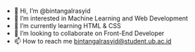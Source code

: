 - 👋 Hi, I’m @bintangalrasyid
- 👀 I’m interested in Machine Learning and Web Development
- 🌱 I’m currently learning HTML & CSS
- 💞️ I’m looking to collaborate on Front-End Developer
- 📫 How to reach me bintangalrasyid@student.ub.ac.id

<!---
bintangalrasyid/bintangalrasyid is a ✨ special ✨ repository because its `README.md` (this file) appears on your GitHub profile.
You can click the Preview link to take a look at your changes.
--->

